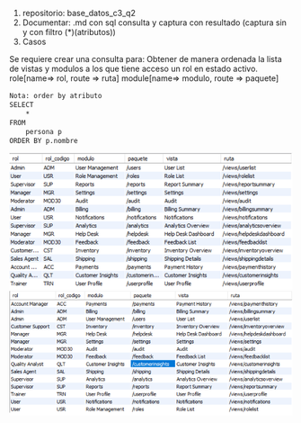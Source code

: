 1. repositorio: base_datos_c3_q2
2. Documentar: .md con sql consulta y captura con resultado (captura sin y con filtro (*)(atributos))
3. Casos

Se requiere crear una consulta para:
    Obtener de manera ordenada la lista de vistas y modulos a los que tiene acceso un rol en estado activo. 
    role[name=> rol, route => ruta]
    module[name=> modulo, route => paquete]
    
    Nota: order by atributo
    SELECT 
        * 
    FROM 
        persona p
    ORDER BY p.nombre

![caso1 sin filtro](imagenes/caso1_sinfiltro.png)
![caso1 filtrado](imagenes/caso1.png)
